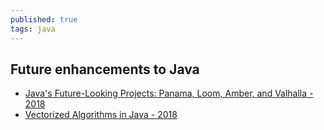 ```yaml
---
published: true
tags: java
---
```

## Future enhancements to Java

- [Java's Future-Looking Projects: Panama, Loom, Amber, and Valhalla - 2018](https://dzone.com/articles/javas-future-looking-projects-panama-loom-amber-an)
- [Vectorized Algorithms in Java - 2018](https://dzone.com/articles/vectorised-algorithms-in-java)